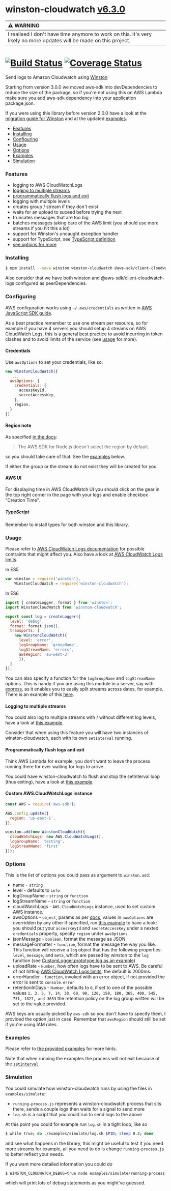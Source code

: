 # winston-cloudwatch [v6.3.0](https://github.com/lazywithclass/winston-cloudwatch/blob/master/CHANGELOG.md#630)

| :warning: WARNING          |
|:---------------------------|
| I realised I don't have time anymore to work on this. It's very likely no more updates will be made on this project. |

[![Build Status](https://travis-ci.org/lazywithclass/winston-cloudwatch.svg?branch=master)](https://travis-ci.org/lazywithclass/winston-cloudwatch) [![Coverage Status](https://coveralls.io/repos/github/lazywithclass/winston-cloudwatch/badge.svg?branch=master)](https://coveralls.io/github/lazywithclass/winston-cloudwatch?branch=master)
==================

Send logs to Amazon Cloudwatch using [Winston](https://github.com/winstonjs/winston)

Starting from version 3.0.0 we moved aws-sdk into devDependencies to reduce the size of the package, so if you're not using this on AWS Lambda make sure you add aws-sdk dependency into your application package.json.

If you were using this library before version 2.0.0 have a look at the 
[migration guide for Winston](https://github.com/winstonjs/winston/blob/master/UPGRADE-3.0.md) and at the updated
[examples](examples).

 * [Features](#features)
 * [Installing](#installing)
 * [Configuring](#configuring)
 * [Usage](#usage)
 * [Options](#options)
 * [Examples](#examples)
 * [Simulation](#simulation)

### Features

 * logging to AWS CloudWatchLogs
 * [logging to multiple streams](#logging-to-multiple-streams)
 * [programmatically flush logs and exit](#programmatically-flush-logs-and-exit)
 * logging with multiple levels
 * creates group / stream if they don't exist
 * waits for an upload to suceed before trying the next
 * truncates messages that are too big
 * batches messages taking care of the AWS limit (you should use more streams if you hit this a lot)
 * support for Winston's uncaught exception handler
 * support for TypeScript, see [TypeScript definition](https://github.com/lazywithclass/winston-cloudwatch/blob/master/typescript/winston-cloudwatch.d.ts)
 * [see options for more](#options)

### Installing

```sh
$ npm install --save winston winston-cloudwatch @aws-sdk/client-cloudwatch-logs
```

Also consider that we have both winston and @aws-sdk/client-cloudwatch-logs configured as peerDependencies.

### Configuring

AWS configuration works using `~/.aws/credentials` as written in [AWS JavaScript SDK guide](http://docs.aws.amazon.com/AWSJavaScriptSDK/guide/node-configuring.html#Setting_AWS_Credentials).

As a best practice remember to use one stream per resource, so for example if you have 4 servers you should setup 4 streams
on AWS CloudWatch Logs, this is a general best practice to avoid incurring in token clashes and to avoid limits of the service (see [usage](#usage) for more).

#### Credentials

Use `awsOptions` to set your credentials, like so:

```JavaScript
new WinstonCloudWatch({
  ...,
  awsOptions: {
    credentials: {
      accessKeyId,
      secretAccessKey,
    },
    region,
  }
})
```

#### Region note

As specified [in the docs](http://docs.aws.amazon.com/AWSJavaScriptSDK/guide/node-configuring.html#Setting_the_Region):

 > The AWS SDK for Node.js doesn't select the region by default.

so you should take care of that. See the [examples](#examples) below.

If either the group or the stream do not exist they will be created for you.

#### AWS UI

For displaying time in AWS CloudWatch UI you should click on the gear in the top right corner in the page with your logs and enable checkbox "Creation Time".

##### TypeScript

Remember to install types for both winston and this library.

### Usage

Please refer to [AWS CloudWatch Logs documentation](http://docs.aws.amazon.com/AmazonCloudWatchLogs/latest/APIReference/API_PutLogEvents.html) for possible contraints that might affect you.
Also have a look at [AWS CloudWatch Logs limits](https://docs.aws.amazon.com/AmazonCloudWatch/latest/logs/cloudwatch_limits_cwl.html).

In ES5
```js
var winston = require('winston'),
    WinstonCloudWatch = require('winston-cloudwatch');
```

In ES6

```js
import { createLogger, format } from 'winston';
import WinstonCloudWatch from 'winston-cloudwatch';

export const log = createLogger({
  level: 'debug',
  format: format.json(),
  transports: [
    new WinstonCloudWatch({
      level: 'error',
      logGroupName: 'groupName',
      logStreamName: 'errors',
      awsRegion: 'eu-west-3'
      }),
  ]
});
```

You can also specify a function for the `logGroupName` and `logStreamName` options. This is handy if you are using this module in a server, say with [express](https://github.com/bithavoc/express-winston), as it enables you to easily split streams across dates, for example. There is an example of this [here](https://github.com/lazywithclass/winston-cloudwatch/blob/master/examples/function-config.js).

#### Logging to multiple streams

You could also log to multiple streams with / without different log levels, have a look at [this example](https://github.com/lazywithclass/winston-cloudwatch/blob/master/examples/multiple-loggers.js).

Consider that when using this feature you will have two instances of winston-cloudwatch, each with its own `setInterval` running.

#### Programmatically flush logs and exit

Think AWS Lambda for example, you don't want to leave the process running there for ever waiting for logs to arrive.

You could have winston-cloudwatch to flush and stop the setInterval loop (thus exiting), have a look
at [this example](https://github.com/lazywithclass/winston-cloudwatch/blob/master/examples/flush-and-exit.js).

#### Custom AWS.CloudWatchLogs instance

```js
const AWS = require('aws-sdk');

AWS.config.update({
  region: 'us-east-1',
});

winston.add(new WinstonCloudWatch({
  cloudWatchLogs: new AWS.CloudWatchLogs(),
  logGroupName: 'testing',
  logStreamName: 'first'
}));

```

### Options

This is the list of options you could pass as argument to `winston.add`:

 * name - `string`
 * level - defaults to `info`
 * logGroupName - `string` or `function`
 * logStreamName - `string` or `function`
 * cloudWatchLogs - `AWS.CloudWatchLogs` instance, used to set custom AWS instance.
 * awsOptions - `object`, params as per [docs](http://docs.aws.amazon.com/AWSJavaScriptSDK/latest/AWS/CloudWatchLogs.html#constructor-property), values in `awsOptions` are overridden by any other if specified, run [this example](https://github.com/lazywithclass/winston-cloudwatch/blob/master/examples/simple-with-aws-options.js) to have a look; you should put your `accessKeyId` and `secretAccessKey` under a nexted `credentials` property, specify `region` under `awsOptions`
 * jsonMessage - `boolean`, format the message as JSON
 * messageFormatter - `function`, format the message the way you like. This function will receive a `log` object that has the following properties: `level`, `message`, and `meta`, which are passed by winston to the `log` function (see [CustomLogger.prototype.log as an example](https://github.com/winstonjs/winston#adding-custom-transports))
 * uploadRate - `Number`, how often logs have to be sent to AWS. Be careful of not hitting [AWS CloudWatch Logs limits](https://docs.aws.amazon.com/AmazonCloudWatch/latest/logs/cloudwatch_limits_cwl.html), the default is 2000ms.
 * errorHandler - `function`, invoked with an error object, if not provided the error is sent to `console.error`
 * retentionInDays - `Number`, defaults to `0`, if set to one of the possible values `1, 3, 5, 7, 14, 30, 60, 90, 120, 150, 180, 365, 400, 545, 731, 1827, and 3653` the retention policy on the log group written will be set to the value provided.

AWS keys are usually picked by `aws-sdk` so you don't have to specify them, I provided the option just in case. Remember that `awsRegion` should still be set if you're using IAM roles.

### Examples

Please refer to [the provided examples](https://github.com/lazywithclass/winston-cloudwatch/blob/master/examples) for more hints.

Note that when running the examples the process will not exit because of the [`setInterval`](https://github.com/lazywithclass/winston-cloudwatch/blob/master/index.js#L73)

### Simulation

You could simulate how winston-cloudwatch runs by using the files in 
`examples/simulate`:

 * `running-process.js` represents a winston-cloudwatch process that sits there,
 sends a couple logs then waits for a signal to send more
 * `log.sh` is a script that you could run to send logs to the above
 
At this point you could for example run `log.sh` in a tight loop, like so

```bash
$ while true; do ./examples/simulate/log.sh $PID; sleep 0.2; done
```

and see what happens in the library, this might be useful to test if you need
more streams for example, all you need to do is change `running-process.js` to
better reflect your needs.

If you want more detailed information you could do

```bash
$ WINSTON_CLOUDWATCH_DEBUG=true node examples/simulate/running-process.js
```

which will print lots of debug statements as you might've guessed.
